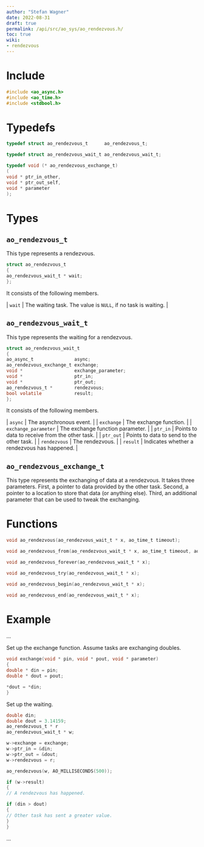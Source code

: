 ```yaml
---
author: "Stefan Wagner"
date: 2022-08-31
draft: true
permalink: /api/src/ao_sys/ao_rendezvous.h/
toc: true
wiki:
- rendezvous
---
```


# Include

```c
#include <ao_async.h>
#include <ao_time.h>
#include <stdbool.h>
```

# Typedefs

```c
typedef struct ao_rendezvous_t      ao_rendezvous_t;
```

```c
typedef struct ao_rendezvous_wait_t ao_rendezvous_wait_t;
```

```c
typedef void (* ao_rendezvous_exchange_t)
(
void * ptr_in_other,
void * ptr_out_self,
void * parameter
);
```

# Types

## `ao_rendezvous_t`

This type represents a rendezvous.

```c
struct ao_rendezvous_t
{
ao_rendezvous_wait_t * wait;
};
```

It consists of the following members.

| `wait` | The waiting task. The value is `NULL`, if no task is waiting. |

## `ao_rendezvous_wait_t`

This type represents the waiting for a rendezvous.

```c
struct ao_rendezvous_wait_t
{
ao_async_t               async;
ao_rendezvous_exchange_t exchange;
void *                   exchange_parameter;
void *                   ptr_in;
void *                   ptr_out;
ao_rendezvous_t *        rendezvous;
bool volatile            result;
};
```

It consists of the following members.

| `async` | The asynchronous event. |
| `exchange` | The exchange function. |
| `exchange_parameter` | The exchange function parameter. |
| `ptr_in` | Points to data to receive from the other task. |
| `ptr_out` | Points to data to send to the other task. |
| `rendezvous` | The rendezvous. |
| `result` | Indicates whether a rendezvous has happened.  |

## `ao_rendezvous_exchange_t`

This type represents the exchanging of data at a rendezvous. It takes three parameters. First, a pointer to data provided by the other task. Second, a pointer to a location to store that data (or anything else). Third, an additional parameter that can be used to tweak the exchanging.

# Functions

```c
void ao_rendezvous(ao_rendezvous_wait_t * x, ao_time_t timeout);
```

```c
void ao_rendezvous_from(ao_rendezvous_wait_t * x, ao_time_t timeout, ao_time_t beginning);
```

```c
void ao_rendezvous_forever(ao_rendezvous_wait_t * x);
```

```c
void ao_rendezvous_try(ao_rendezvous_wait_t * x);
```

```c
void ao_rendezvous_begin(ao_rendezvous_wait_t * x);
```

```c
void ao_rendezvous_end(ao_rendezvous_wait_t * x);
```

# Example

...

Set up the exchange function. Assume tasks are exchanging doubles.

```c
void exchange(void * pin, void * pout, void * parameter)
{
double * din = pin;
double * dout = pout;

*dout = *din;
}
```

Set up the waiting.

```c
double din;
double dout = 3.14159;
ao_rendezvous_t * r
ao_rendezvous_wait_t * w;
```

```c
w->exchange = exchange;
w->ptr_in = &din;
w->ptr_out = &dout;
w->rendezvous = r;
```

```c
ao_rendezvous(w, AO_MILLISECONDS(500));

if (w->result)
{
// A rendezvous has happened.

if (din > dout)
{
// Other task has sent a greater value.
}
}
```

...
